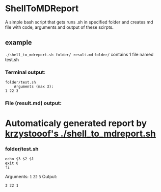 # ShellToMDReport
A simple bash script that gets runs .sh in specified folder and creates md file with code, arguments and output of these scirpts.

## example
`./shell_to_mdreport.sh folder/ result.md`
`folder/` contains 1 file named test.sh
### Terminal output:
```
folder/test.sh
	Arguments (max 3): 
1 22 3
```
### File (result.md) output:
# Automaticaly generated report by [krzystooof's ./shell_to_mdreport.sh](https://github.com/krzystooof/ShellToMDReport "krzystooof's ./shell_to_mdreport.sh")


### folder/test.sh


```
echo $3 $2 $1
exit 0
fi
```
Arguments: 
`1` `22` `3` 
Output:

```
3 22 1
```
